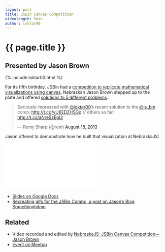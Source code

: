 ```yaml
---
layout: post
title: JSBin Canvas Competition
videolength: 5min
author: loktar00
---
```


# {{ page.title }}

## Presented by Jason Brown

{% include loktar00.html %}

For its fifth birthday, JSBin had a [competition to replicate mathematical visualizations using canvas](http://remysharp.com/2013/08/14/jsbin-5th-birthday/). Nebraskan Jason Brown stepped up to the plate and offered [solutions to 5 different problems](http://remysharp.com/2013/08/14/jsbin-5th-birthday/#solvedSoFar-heading).

<blockquote class="twitter-tweet"><p>Seriously impressed with <a href="https://twitter.com/loktar00">@loktar00</a>’s recent solution to the <a href="https://twitter.com/js_bin">@js_bin</a> comp: <a href="http://t.co/yU6EDZHSGq">http://t.co/yU6EDZHSGq</a> // others so far: <a href="http://t.co/aNre5zEgI3">http://t.co/aNre5zEgI3</a></p>&mdash; Remy Sharp (@rem) <a href="https://twitter.com/rem/statuses/369217674791755777">August 18, 2013</a></blockquote>

Jason offered to demonstrate how he built that visualization at NebraskaJS:

<div class="fluid-width-video-wrapper"><iframe src="//www.youtube.com/embed/tTsYRdo7mjA" frameborder="0" allowfullscreen></iframe></div>

* [Slides on Google Docs](https://docs.google.com/presentation/d/1ca4uMjPtxhuyQNgNSVNdcEWJUvFMyRsQY-1qlcJKfeQ/edit?pli=1#slide=id.p)
* [Recreating gifs for the JSBin Compo, a post on Jason’s Blog Somethinghitme](http://www.somethinghitme.com/2013/08/18/recreating-gifs-for-the-jsbin-compo/)

## Related

* Video recorded and edited by [NebraskaJS: JSBin Canvas Competition—Jason Brown](http://www.youtube.com/watch?v=tTsYRdo7mjA)
* [Event on Meetup](http://www.meetup.com/nebraskajs/events/118573952/)

<script async src="//platform.twitter.com/widgets.js" charset="utf-8"></script>
